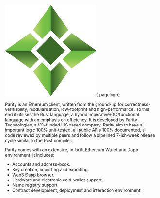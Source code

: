 ![Logo](/uploads/logo.png "Logo"){.pagelogo}
<!-- TITLE: Parity -->
<!-- SUBTITLE: Ellaism - A stable network with no premine and no dev fees -->

Parity is an Ethereum client, written from the ground-up for correctness-verifiability, modularisation, low-footprint and high-performance.
To this end it utilises the Rust language, a hybrid imperative/OO/functional language with an emphasis on efficiency. It is developed by Parity Technologies, a VC-funded UK-based company.
Parity aim to have all important logic 100% unit-tested, all public APIs 100% documented, all code reviewed by multiple peers and follow a pipelined 7-ish-week release cycle similar to the Rust compiler.

Parity comes with an extensive, in-built Ethereum Wallet and Dapp environment. It includes:

* Accounts and address-book.
* Key creation, importing and exporting.
* Web3 Ðapp browser.
* Hardware and electronic cold-wallet support.
* Name registry support.
* Contract development, deployment and interaction environment.